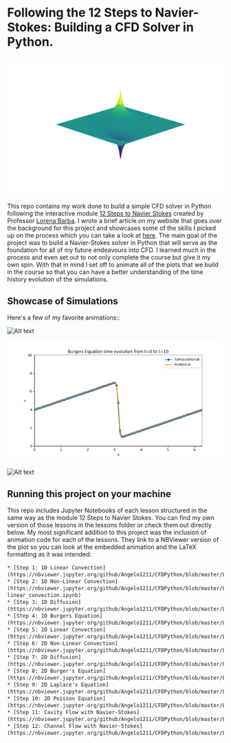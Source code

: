 # Following the 12 Steps to Navier-Stokes: Building a CFD Solver in Python.

![Alt text](/images/poisson.png "Poisson's Equation in 2D. As seen in Step 10.")

This repo contains my work done to build a simple CFD solver in Python following the interactive module [12 Steps to Navier Stokes](https://github.com/barbagroup/CFDPython) created by Professor [Lorena Barba](http://lorenabarba.com/). I wrote a brief article on my website that goes over the background for this project and showcases some of the skills I picked up on the process which you can take a look at [here](http://www.aortiz.me/portfolio/4_project/). The main goal of the project was to build a Navier-Stokes solver in Python that will serve as the foundation for all of my future endeavours into CFD. I learned much in the process and even set out to not only complete the course but give it my own spin. With that in mind I set off to animate all of the plots that we build in the course so that you can have a better understanding of the time history evolution of the simulations.

## Showcase of Simulations

Here's a few of my favorite animations::

![Alt text](/gifs/NSCavityLid2.gif "2D Cavity Flow")

![Alt text](/gifs/1dBurgers.gif "1D Burgers Equation")

![Alt text](/gifs/2dDiff.gif "2D Diffusion")

## Running this project on your machine

This repo includes Jupyter Notebooks of each lesson structured in the same way as the module 12 Steps to Navier Stokes. You can find my own version of those lessons in the lessons folder or check them out directly below. My most significant addition to this project was the inclusion of animation code for each of the lessons. They link to a NBViewer version of the plot so you can look at the embedded animation and the LaTeX formatting as it was intended:

```
* [Step 1: 1D Linear Convection](https://nbviewer.jupyter.org/github/Angelo1211/CFDPython/blob/master/Lessons/S01_1D_Linear_Convection.ipynb)
* [Step 2: 1D Non-Linear Convection](https://nbviewer.jupyter.org/github/Angelo1211/CFDPython/blob/master/Lessons/S02_Non-linear_convection.ipynb)
* [Step 3: 1D Diffusion](https://nbviewer.jupyter.org/github/Angelo1211/CFDPython/blob/master/Lessons/S03_1D_Diffusion_Equation.ipynb)
* [Step 4: 1D Burgers Equation](https://nbviewer.jupyter.org/github/Angelo1211/CFDPython/blob/master/Lessons/S04_Burgers_EQ.ipynb)
* [Step 5: 2D Linear Convection](https://nbviewer.jupyter.org/github/Angelo1211/CFDPython/blob/master/Lessons/S05_2D_Linear_Convection.ipynb)
* [Step 6: 2D Non-Linear Convection](https://nbviewer.jupyter.org/github/Angelo1211/CFDPython/blob/master/Lessons/S06_2D_Nonlinear_Convection.ipynb)
* [Step 7: 2D Diffusion](https://nbviewer.jupyter.org/github/Angelo1211/CFDPython/blob/master/Lessons/S07_2D_Diffusion.ipynb)
* [Step 8: 2D Burger's Equation](https://nbviewer.jupyter.org/github/Angelo1211/CFDPython/blob/master/Lessons/S08_2D_Burgers_EQ.ipynb)
* [Step 9: 2D Laplace's Equation](https://nbviewer.jupyter.org/github/Angelo1211/CFDPython/blob/master/Lessons/S09_2D_Laplace_Equations.ipynb)
* [Step 10: 2D Poisson Equation](https://nbviewer.jupyter.org/github/Angelo1211/CFDPython/blob/master/Lessons/S10_2D_Poisson_Eq.ipynb)
* [Step 11: Cavity Flow with Navier-Stokes](https://nbviewer.jupyter.org/github/Angelo1211/CFDPython/blob/master/Lessons/S11_Cavity_Flow_W_NS.ipynb)
* [Step 12: Channel Flow with Navier-Stokes](https://nbviewer.jupyter.org/github/Angelo1211/CFDPython/blob/master/Lessons/S12_Channel_Flow_W_NS.ipynb)
```





